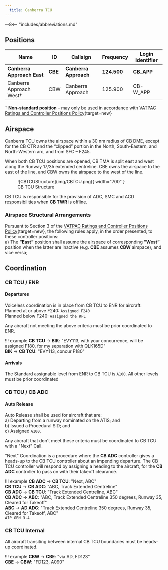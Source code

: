 ```yaml
---
  title: Canberra TCU
---
```


--8<-- "includes/abbreviations.md"

## Positions

| Name               | ID      | Callsign       | Frequency        | Login Identifier              |
| ------------------ | --------------| -------------- | ---------------- | --------------------------------------|
| **Canberra Approach East**    |**CBE**| **Canberra Approach**   | **124.500**         | **CB_APP**     |
| Canberra Approach West†   |CBW| Canberra Approach   | 125.900          | CB-W_APP    |

† **Non-standard position** – may only be used in accordance with [VATPAC Ratings and Controller Positions Policy](https://cdn.vatpac.org/documents/policy/Controller+Positions+and+Ratings+Policy+v5.2.pdf){target=new}

## Airspace
Canberra TCU owns the airspace within a 30 nm radius of CB DME, except for the CB CTR and the “clipped” portion in the North, South-Eastern, and North-Western arc, and from SFC – F245.  
   
When both CB TCU positions are opened, CB TMA is split east and west along the Runway 17/35 extended centreline. CBE owns the airspace to the east of the line, and CBW owns the airspace to the west of the line.

<figure markdown>
![CBTCUStructure](img/CBTCU.png){ width="700" }
  <figcaption>CB TCU Structure</figcaption>
</figure>

CB TCU is responsible for the provision of ADC, SMC and ACD responsibilities when **CB TWR** is offline.

### Airspace Structural Arrangements

Pursuant to Section 3 of the [VATPAC Ratings and Controller Positions Policy](https://cdn.vatpac.org/documents/policy/Controller+Positions+and+Ratings+Policy+v5.2.pdf){target=new}, the following rules apply, in the order presented, to these controller positions:  
a) The **“East”** position shall assume the airspace of corresponding **”West”** position when the latter are inactive (e.g. **CBE** assumes **CBW** airspace), and vice versa;  

## Coordination
### CB TCU / ENR
#### Departures
Voiceless coordination is in place from CB TCU to ENR for aircraft:  
Planned at or above F240: `Assigned F240`  
Planned below F240: `Assigned the RFL`  

Any aircraft not meeting the above criteria must be prior coordinated to ENR.

!!! example
    **CB TCU** -> **BIK**: "EVY113, with your concurrence, will be assigned F180, for my separation with QLK165D"  
    **BIK** -> **CB TCU**: "EVY113, concur F180"  

#### Arrivals
The Standard assignable level from ENR to CB TCU is `A100`. All other levels must be prior coordinated

### CB TCU / CB ADC
#### Auto Release

Auto Release shall be used for aircraft that are:    
a) Departing from a runway nominated on the ATIS; and  
b) Issued a Procedural SID; and   
c) Assigned `A100`.

Any aircraft that don't meet these criteria must be coordinated to CB TCU with a "Next" Call.

"Next" Coordination is a procedure where the **CB ADC** controller gives a heads-up to the CB TCU controller about an impending departure. The CB TCU controller will respond by assigning a heading to the aircraft, for the **CB ADC** controller to pass on with their takeoff clearance.

!!! example
    **CB ADC** -> **CB TCU**: "Next, ABC"  
    **CB TCU** -> **CB ADC**: "ABC, Track Extended Centreline"  
    **CB ADC** -> **CB TCU**: "Track Extended Centreline, ABC"  
    **CB ADC** -> **ABC**: "ABC, Track Extended Centreline 350 degrees, Runway 35, Cleared for Takeoff"  
    **ABC** -> **AD ADC**: "Track Extended Centreline 350 degrees, Runway 35, Cleared for Takeoff, ABC"  
    `AIP GEN 3.4`

### CB TCU Internal

All aircraft transiting between internal CB TCU boundaries must be heads-up coordinated.

!!! example
    **CBW** -> **CBE**: "via AD, FD123"  
    **CBE** -> **CBW**: "FD123, A090"   